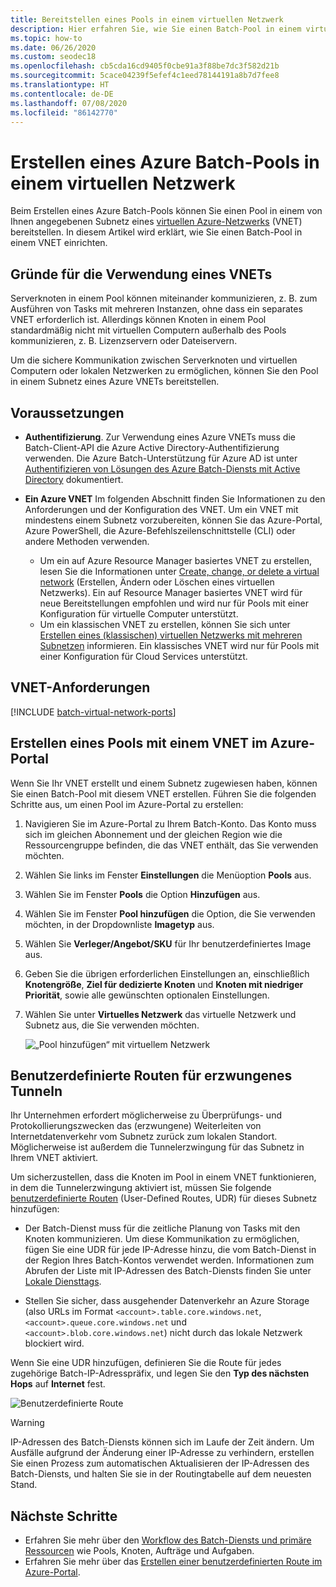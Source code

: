 ```yaml
---
title: Bereitstellen eines Pools in einem virtuellen Netzwerk
description: Hier erfahren Sie, wie Sie einen Batch-Pool in einem virtuellen Netzwerk erstellen, damit Computeknoten sicher mit anderen VMs (z. B. Dateiserver) im Netzwerk kommunizieren können.
ms.topic: how-to
ms.date: 06/26/2020
ms.custom: seodec18
ms.openlocfilehash: cb5cda16cd9405f0cbe91a3f88be7dc3f582d21b
ms.sourcegitcommit: 5cace04239f5efef4c1eed78144191a8b7d7fee8
ms.translationtype: HT
ms.contentlocale: de-DE
ms.lasthandoff: 07/08/2020
ms.locfileid: "86142770"
---
```

# <a name="create-an-azure-batch-pool-in-a-virtual-network"></a>Erstellen eines Azure Batch-Pools in einem virtuellen Netzwerk

Beim Erstellen eines Azure Batch-Pools können Sie einen Pool in einem von Ihnen angegebenen Subnetz eines [virtuellen Azure-Netzwerks](../virtual-network/virtual-networks-overview.md) (VNET) bereitstellen. In diesem Artikel wird erklärt, wie Sie einen Batch-Pool in einem VNET einrichten.

## <a name="why-use-a-vnet"></a>Gründe für die Verwendung eines VNETs

Serverknoten in einem Pool können miteinander kommunizieren, z. B. zum Ausführen von Tasks mit mehreren Instanzen, ohne dass ein separates VNET erforderlich ist. Allerdings können Knoten in einem Pool standardmäßig nicht mit virtuellen Computern außerhalb des Pools kommunizieren, z. B. Lizenzservern oder Dateiservern.

Um die sichere Kommunikation zwischen Serverknoten und virtuellen Computern oder lokalen Netzwerken zu ermöglichen, können Sie den Pool in einem Subnetz eines Azure VNETs bereitstellen.

## <a name="prerequisites"></a>Voraussetzungen

- **Authentifizierung**. Zur Verwendung eines Azure VNETs muss die Batch-Client-API die Azure Active Directory-Authentifizierung verwenden. Die Azure Batch-Unterstützung für Azure AD ist unter [Authentifizieren von Lösungen des Azure Batch-Diensts mit Active Directory](batch-aad-auth.md) dokumentiert.

- **Ein Azure VNET** Im folgenden Abschnitt finden Sie Informationen zu den Anforderungen und der Konfiguration des VNET. Um ein VNET mit mindestens einem Subnetz vorzubereiten, können Sie das Azure-Portal, Azure PowerShell, die Azure-Befehlszeilenschnittstelle (CLI) oder andere Methoden verwenden.
  - Um ein auf Azure Resource Manager basiertes VNET zu erstellen, lesen Sie die Informationen unter [Create, change, or delete a virtual network](../virtual-network/manage-virtual-network.md#create-a-virtual-network) (Erstellen, Ändern oder Löschen eines virtuellen Netzwerks). Ein auf Resource Manager basiertes VNET wird für neue Bereitstellungen empfohlen und wird nur für Pools mit einer Konfiguration für virtuelle Computer unterstützt.
  - Um ein klassischen VNET zu erstellen, können Sie sich unter [Erstellen eines (klassischen) virtuellen Netzwerks mit mehreren Subnetzen](/previous-versions/azure/virtual-network/create-virtual-network-classic) informieren. Ein klassisches VNET wird nur für Pools mit einer Konfiguration für Cloud Services unterstützt.

## <a name="vnet-requirements"></a>VNET-Anforderungen

[!INCLUDE [batch-virtual-network-ports](../../includes/batch-virtual-network-ports.md)]

## <a name="create-a-pool-with-a-vnet-in-the-azure-portal"></a>Erstellen eines Pools mit einem VNET im Azure-Portal

Wenn Sie Ihr VNET erstellt und einem Subnetz zugewiesen haben, können Sie einen Batch-Pool mit diesem VNET erstellen. Führen Sie die folgenden Schritte aus, um einen Pool im Azure-Portal zu erstellen: 

1. Navigieren Sie im Azure-Portal zu Ihrem Batch-Konto. Das Konto muss sich im gleichen Abonnement und der gleichen Region wie die Ressourcengruppe befinden, die das VNET enthält, das Sie verwenden möchten.
2. Wählen Sie links im Fenster **Einstellungen** die Menüoption **Pools** aus.
3. Wählen Sie im Fenster **Pools** die Option **Hinzufügen** aus.
4. Wählen Sie im Fenster **Pool hinzufügen** die Option, die Sie verwenden möchten, in der Dropdownliste **Imagetyp** aus.
5. Wählen Sie **Verleger/Angebot/SKU** für Ihr benutzerdefiniertes Image aus.
6. Geben Sie die übrigen erforderlichen Einstellungen an, einschließlich **Knotengröße**, **Ziel für dedizierte Knoten** und **Knoten mit niedriger Priorität**, sowie alle gewünschten optionalen Einstellungen.
7. Wählen Sie unter **Virtuelles Netzwerk** das virtuelle Netzwerk und Subnetz aus, die Sie verwenden möchten.

   ![„Pool hinzufügen“ mit virtuellem Netzwerk](./media/batch-virtual-network/add-vnet-pool.png)

## <a name="user-defined-routes-for-forced-tunneling"></a>Benutzerdefinierte Routen für erzwungenes Tunneln

Ihr Unternehmen erfordert möglicherweise zu Überprüfungs- und Protokollierungszwecken das (erzwungene) Weiterleiten von Internetdatenverkehr vom Subnetz zurück zum lokalen Standort. Möglicherweise ist außerdem die Tunnelerzwingung für das Subnetz in Ihrem VNET aktiviert.

Um sicherzustellen, dass die Knoten im Pool in einem VNET funktionieren, in dem die Tunnelerzwingung aktiviert ist, müssen Sie folgende [benutzerdefinierte Routen](../virtual-network/virtual-networks-udr-overview.md) (User-Defined Routes, UDR) für dieses Subnetz hinzufügen:

- Der Batch-Dienst muss für die zeitliche Planung von Tasks mit den Knoten kommunizieren. Um diese Kommunikation zu ermöglichen, fügen Sie eine UDR für jede IP-Adresse hinzu, die vom Batch-Dienst in der Region Ihres Batch-Kontos verwendet werden. Informationen zum Abrufen der Liste mit IP-Adressen des Batch-Diensts finden Sie unter [Lokale Diensttags](../virtual-network/service-tags-overview.md).

- Stellen Sie sicher, dass ausgehender Datenverkehr an Azure Storage (also URLs im Format `<account>.table.core.windows.net`, `<account>.queue.core.windows.net` und `<account>.blob.core.windows.net`) nicht durch das lokale Netzwerk blockiert wird.

Wenn Sie eine UDR hinzufügen, definieren Sie die Route für jedes zugehörige Batch-IP-Adresspräfix, und legen Sie den **Typ des nächsten Hops** auf **Internet** fest.

![Benutzerdefinierte Route](./media/batch-virtual-network/user-defined-route.png)

> [!WARNING]
> IP-Adressen des Batch-Diensts können sich im Laufe der Zeit ändern. Um Ausfälle aufgrund der Änderung einer IP-Adresse zu verhindern, erstellen Sie einen Prozess zum automatischen Aktualisieren der IP-Adressen des Batch-Diensts, und halten Sie sie in der Routingtabelle auf dem neuesten Stand.

## <a name="next-steps"></a>Nächste Schritte

- Erfahren Sie mehr über den [Workflow des Batch-Diensts und primäre Ressourcen](batch-service-workflow-features.md) wie Pools, Knoten, Aufträge und Aufgaben.
- Erfahren Sie mehr über das [Erstellen einer benutzerdefinierten Route im Azure-Portal](../virtual-network/tutorial-create-route-table-portal.md).
